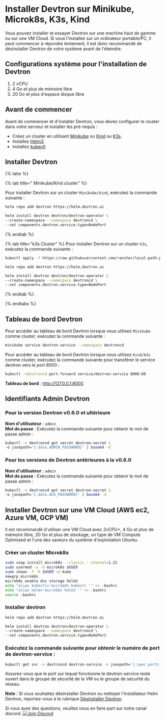 ﻿# Installer Devtron sur Minikube, Microk8s, K3s, Kind
Vous pouvez installer et essayer Devtron sur une machine haut de gamme ou sur une VM Cloud. Si vous l'installez sur un ordinateur portable/PC, il peut commencer à répondre lentement, il est donc recommandé de désinstaller Devtron de votre système avant de l'éteindre.
## Configurations système pour l'installation de Devtron
1. 2 vCPU
2. 4 Go et plus de mémoire libre
3. 20 Go et plus d'espace disque libre
## Avant de commencer
Avant de commencer et d'installer Devtron, vous devez configurer le cluster dans votre serveur et installer les pré-requis :

* Créez un cluster en utilisant [Minikube](https://minikube.sigs.k8s.io/docs/start/) ou [Kind](https://kind.sigs.k8s.io/docs/user/quick-start/) ou [K3s](https://rancher.com/docs/k3s/latest/en/installation/).
* Installez [Helm3](https://helm.sh/docs/intro/install/).
* Installez [kubectl](https://kubernetes.io/docs/tasks/tools/).
## Installer Devtron
{% tabs %}

{% tab title=" Minikube/Kind cluster" %}

Pour installer Devtron sur un cluster ``Minikube/kind``, exécutez la commande suivante :
~~~ bash
helm repo add devtron https://helm.devtron.ai

helm install devtron devtron/devtron-operator \
--create-namespace --namespace devtroncd \
--set components.devtron.service.type=NodePort 

~~~

{% endtab %}

{% tab title="k3s Cluster" %}
Pour installer Devtron sur un cluster ``k3s``, exécutez la commande suivante :
~~~ bash
kubectl apply -f https://raw.githubusercontent.com/rancher/local-path-provisioner/master/deploy/local-path-storage.yaml

helm repo add devtron https://helm.devtron.ai

helm install devtron devtron/devtron-operator \
--create-namespace --namespace devtroncd \
--set components.devtron.service.type=NodePort

~~~

{% endtab %}

{% endtabs %}
## Tableau de bord Devtron
Pour accéder au tableau de bord Devtron lorsque vous utilisez ``Minikube`` comme cluster, exécutez la commande suivante :
~~~ bash
minikube service devtron-service --namespace devtroncd
~~~

Pour accéder au tableau de bord Devtron lorsque vous utilisez ``Kind/k3s`` comme cluster, exécutez la commande suivante pour transférer le service devtron vers le port 8000 :
~~~ bash
kubectl -ndevtroncd port-forward service/devtron-service 8000:80
~~~

**Tableau de bord** : <http://127.0.0.1:8000>.
## Identifiants Admin Devtron
### Pour la version Devtron v0.6.0 et ultérieure
**Nom d'utilisateur** : `admin` <br>
**Mot de passe** : Exécutez la commande suivante pour obtenir le mot de passe admin :
~~~ bash
kubectl -n devtroncd get secret devtron-secret \
-o jsonpath='{.data.ADMIN_PASSWORD}' | base64 -d
~~~
### Pour les versions de Devtron antérieures à la v0.6.0
**Nom d'utilisateur** : `admin` <br>
**Mot de passe** : Exécutez la commande suivante pour obtenir le mot de passe admin :
~~~ bash
kubectl -n devtroncd get secret devtron-secret \
-o jsonpath='{.data.ACD_PASSWORD}' | base64 -d
~~~
## Installer Devtron sur une VM Cloud (AWS ec2, Azure VM, GCP VM)
Il est recommandé d'utiliser une VM Cloud avec 2vCPU+, 4 Go et plus de mémoire libre, 20 Go et plus de stockage, un type de VM Compute Optimized et l'une des saveurs du système d'exploitation Ubuntu.
### Créer un cluster Microk8s
~~~ bash
sudo snap install microk8s --classic --channel=1.22
sudo usermod -a -G microk8s $USER
sudo chown -f -R $USER ~/.kube
newgrp microk8s
microk8s enable dns storage helm3
echo "alias kubectl='microk8s kubectl '" >> .bashrc
echo "alias helm='microk8s helm3 '" >> .bashrc
source .bashrc
~~~
### Installer devtron
~~~ bash
helm repo add devtron https://helm.devtron.ai

helm install devtron devtron/devtron-operator \
--create-namespace --namespace devtroncd \
--set components.devtron.service.type=NodePort 

~~~
### Exécutez la commande suivante pour obtenir le numéro de port de devtron-service :
~~~ bash
kubectl get svc -n devtroncd devtron-service -o jsonpath='{.spec.ports[0].nodePort}'
~~~

Assurez-vous que le port sur lequel fonctionne le devtron-service reste ouvert dans le groupe de sécurité de la VM ou le groupe de sécurité du réseau.

**Note** : Si vous souhaitez désinstaller Devtron ou nettoyer l'installateur Helm Devtron, reportez-vous à la rubrique [Désinstaller Devtron](https://docs.devtron.ai/install/uninstall-devtron).

Si vous avez des questions, veuillez nous en faire part sur notre canal discord. [![Join Discord](https://img.shields.io/badge/Join%20us%20on-Discord-e01563.svg)](https://discord.gg/jsRG5qx2gp)
